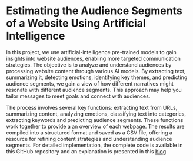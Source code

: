 # Estimating the Audience Segments of a Website Using Artificial Intelligence

In this project, we use artificial-intelligence pre-trained models to gain insights into website audiences, enabling more targeted communication strategies. The objective is to analyze and understand audiences by processing website content through various AI models. By extracting text, summarizing it, detecting emotions, identifying key themes, and predicting audience segments, we gain a view of how different narratives might resonate with different audience segments. This approach may help you tailor messages to meet goals and connect with audiences.

The process involves several key functions: extracting text from URLs, summarizing content, analyzing emotions, classifying text into categories,  extracting keywords and predicting audience segments. These functions work together to provide a an overview of each webpage. The results are compiled into a structured format and saved as a CSV file, offering a resource for refining content strategies and understanding audience segments. For detailed implementation, the complete code is available in this GitHub repository and an explanation is presented in this [blog](https://medium.com/@mauriciotorob/estimating-the-audience-segments-of-a-website-using-artificial-intelligence-f1ead9e9355e) 
